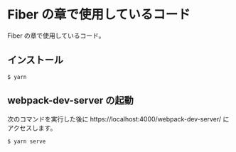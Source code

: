 # Fiber の章で使用しているコード

Fiber の章で使用しているコード。

## インストール

```
$ yarn
```

## webpack-dev-server の起動

次のコマンドを実行した後に https://localhost:4000/webpack-dev-server/ にアクセスします。

```
$ yarn serve
```
